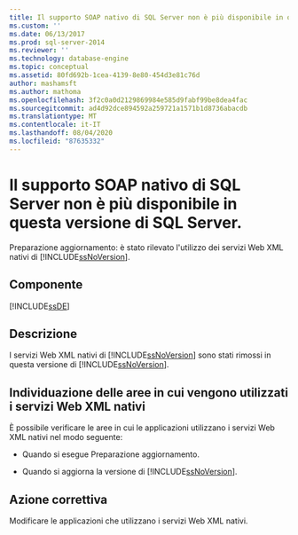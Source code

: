 ```yaml
---
title: Il supporto SOAP nativo di SQL Server non è più disponibile in questa versione di SQL Server. | Microsoft Docs
ms.custom: ''
ms.date: 06/13/2017
ms.prod: sql-server-2014
ms.reviewer: ''
ms.technology: database-engine
ms.topic: conceptual
ms.assetid: 80fd692b-1cea-4139-8e80-454d3e81c76d
author: mashamsft
ms.author: mathoma
ms.openlocfilehash: 3f2c0a0d2129869984e585d9fabf99be8dea4fac
ms.sourcegitcommit: ad4d92dce894592a259721a1571b1d8736abacdb
ms.translationtype: MT
ms.contentlocale: it-IT
ms.lasthandoff: 08/04/2020
ms.locfileid: "87635332"
---
```

# <a name="sql-server-native-soap-support-is-discontinued-in-this-version-of-sql-server"></a>Il supporto SOAP nativo di SQL Server non è più disponibile in questa versione di SQL Server.
  Preparazione aggiornamento: è stato rilevato l'utilizzo dei servizi Web XML nativi di [!INCLUDE[ssNoVersion](../../includes/ssnoversion-md.md)].  
  
## <a name="component"></a>Componente  
 [!INCLUDE[ssDE](../../includes/ssde-md.md)]  
  
## <a name="description"></a>Descrizione  
 I servizi Web XML nativi di [!INCLUDE[ssNoVersion](../../includes/ssnoversion-md.md)] sono stati rimossi in questa versione di [!INCLUDE[ssNoVersion](../../includes/ssnoversion-md.md)].  
  
## <a name="discovering-where-you-use-native-xml-web-services"></a>Individuazione delle aree in cui vengono utilizzati i servizi Web XML nativi  
 È possibile verificare le aree in cui le applicazioni utilizzano i servizi Web XML nativi nel modo seguente:  
  
-   Quando si esegue Preparazione aggiornamento.  
  
-   Quando si aggiorna la versione di [!INCLUDE[ssNoVersion](../../includes/ssnoversion-md.md)].  
  
## <a name="corrective-action"></a>Azione correttiva  
 Modificare le applicazioni che utilizzano i servizi Web XML nativi.  
  
  

